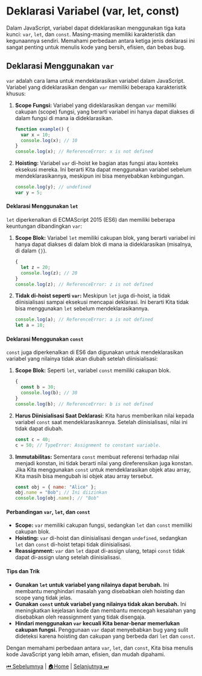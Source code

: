 # Deklarasi Variabel (var, let, const)

Dalam JavaScript, variabel dapat dideklarasikan menggunakan tiga kata kunci: `var`, `let`, dan `const`. Masing-masing memiliki karakteristik dan kegunaannya sendiri. Memahami perbedaan antara ketiga jenis deklarasi ini sangat penting untuk menulis kode yang bersih, efisien, dan bebas bug.

## Deklarasi Menggunakan `var`

`var` adalah cara lama untuk mendeklarasikan variabel dalam JavaScript. Variabel yang dideklarasikan dengan `var` memiliki beberapa karakteristik khusus:

1. **Scope Fungsi:** Variabel yang dideklarasikan dengan `var` memiliki cakupan (scope) fungsi, yang berarti variabel ini hanya dapat diakses di dalam fungsi di mana ia dideklarasikan.

   ```javascript
   function example() {
     var x = 10;
     console.log(x); // 10
   }
   console.log(x); // ReferenceError: x is not defined
   ```

2. **Hoisting:** Variabel `var` di-hoist ke bagian atas fungsi atau konteks eksekusi mereka. Ini berarti Kita dapat menggunakan variabel sebelum mendeklarasikannya, meskipun ini bisa menyebabkan kebingungan.
   ```javascript
   console.log(y); // undefined
   var y = 5;
   ```

#### Deklarasi Menggunakan `let`

`let` diperkenalkan di ECMAScript 2015 (ES6) dan memiliki beberapa keuntungan dibandingkan `var`:

1. **Scope Blok:** Variabel `let` memiliki cakupan blok, yang berarti variabel ini hanya dapat diakses di dalam blok di mana ia dideklarasikan (misalnya, di dalam `{}`).

   ```javascript
   {
     let z = 20;
     console.log(z); // 20
   }
   console.log(z); // ReferenceError: z is not defined
   ```

2. **Tidak di-hoist seperti `var`:** Meskipun `let` juga di-hoist, ia tidak diinisialisasi sampai eksekusi mencapai deklarasi. Ini berarti Kita tidak bisa menggunakan `let` sebelum mendeklarasikannya.
   ```javascript
   console.log(a); // ReferenceError: a is not defined
   let a = 10;
   ```

#### Deklarasi Menggunakan `const`

`const` juga diperkenalkan di ES6 dan digunakan untuk mendeklarasikan variabel yang nilainya tidak akan diubah setelah diinisialisasi:

1. **Scope Blok:** Seperti `let`, variabel `const` memiliki cakupan blok.

   ```javascript
   {
     const b = 30;
     console.log(b); // 30
   }
   console.log(b); // ReferenceError: b is not defined
   ```

2. **Harus Diinisialisasi Saat Deklarasi:** Kita harus memberikan nilai kepada variabel `const` saat mendeklarasikannya. Setelah diinisialisasi, nilai ini tidak dapat diubah.

   ```javascript
   const c = 40;
   c = 50; // TypeError: Assignment to constant variable.
   ```

3. **Immutabilitas:** Sementara `const` membuat referensi terhadap nilai menjadi konstan, ini tidak berarti nilai yang direferensikan juga konstan. Jika Kita menggunakan `const` untuk mendeklarasikan objek atau array, Kita masih bisa mengubah isi objek atau array tersebut.
   ```javascript
   const obj = { name: "Alice" };
   obj.name = "Bob"; // Ini diizinkan
   console.log(obj.name); // "Bob"
   ```

#### Perbandingan `var`, `let`, dan `const`

- **Scope:** `var` memiliki cakupan fungsi, sedangkan `let` dan `const` memiliki cakupan blok.
- **Hoisting:** `var` di-hoist dan diinisialisasi dengan `undefined`, sedangkan `let` dan `const` di-hoist tetapi tidak diinisialisasi.
- **Reassignment:** `var` dan `let` dapat di-assign ulang, tetapi `const` tidak dapat di-assign ulang setelah diinisialisasi.

#### Tips dan Trik

- **Gunakan `let` untuk variabel yang nilainya dapat berubah.** Ini membantu menghindari masalah yang disebabkan oleh hoisting dan scope yang tidak jelas.
- **Gunakan `const` untuk variabel yang nilainya tidak akan berubah.** Ini meningkatkan kejelasan kode dan membantu mencegah kesalahan yang disebabkan oleh reassignment yang tidak disengaja.
- **Hindari menggunakan `var` kecuali Kita benar-benar memerlukan cakupan fungsi.** Penggunaan `var` dapat menyebabkan bug yang sulit dideteksi karena hoisting dan cakupan yang berbeda dari `let` dan `const`.

Dengan memahami perbedaan antara `var`, `let`, dan `const`, Kita bisa menulis kode JavaScript yang lebih aman, efisien, dan mudah dipahami.

[⏮ Sebelumnya](../intro/README.md) | [🏠Home](../README.md) | [Selanjutnya ⏭](../hoisting/README.md)
